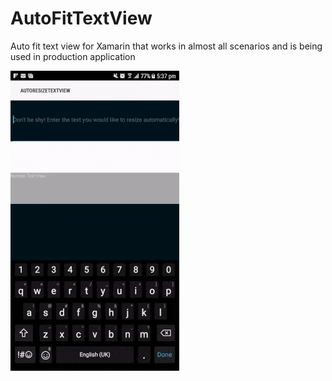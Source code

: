 # AutoFitTextView
Auto fit text view for Xamarin that works in almost all scenarios and is being used in production application

![](sample.gif)
